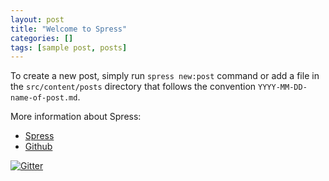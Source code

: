 ```yaml
---
layout: post
title: "Welcome to Spress"
categories: []
tags: [sample post, posts]
---
```

To create a new post, simply run `spress new:post` command or add a file
in the `src/content/posts` directory that follows the convention `YYYY-MM-DD-name-of-post.md`.

More information about Spress:

* [Spress](http://spress.yosymfony.com)
* [Github](http://github.com/spress)

[![Gitter](https://badges.gitter.im/Join%20Chat.svg)](https://gitter.im/spress/Spress?utm_source=badge&utm_medium=badge&utm_campaign=pr-badge)